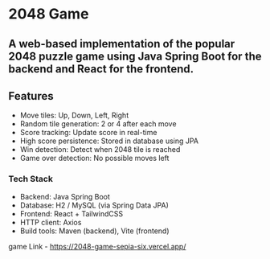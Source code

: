 # 2048 Game

## A web-based implementation of the popular 2048 puzzle game using Java Spring Boot for the backend and React for the frontend.

## Features

- Move tiles: Up, Down, Left, Right
- Random tile generation: 2 or 4 after each move
- Score tracking: Update score in real-time
- High score persistence: Stored in database using JPA
- Win detection: Detect when 2048 tile is reached
- Game over detection: No possible moves left

### Tech Stack

- Backend: Java Spring Boot
- Database: H2 / MySQL (via Spring Data JPA)
- Frontend: React + TailwindCSS
- HTTP client: Axios
- Build tools: Maven (backend), Vite (frontend)

game Link - https://2048-game-sepia-six.vercel.app/
